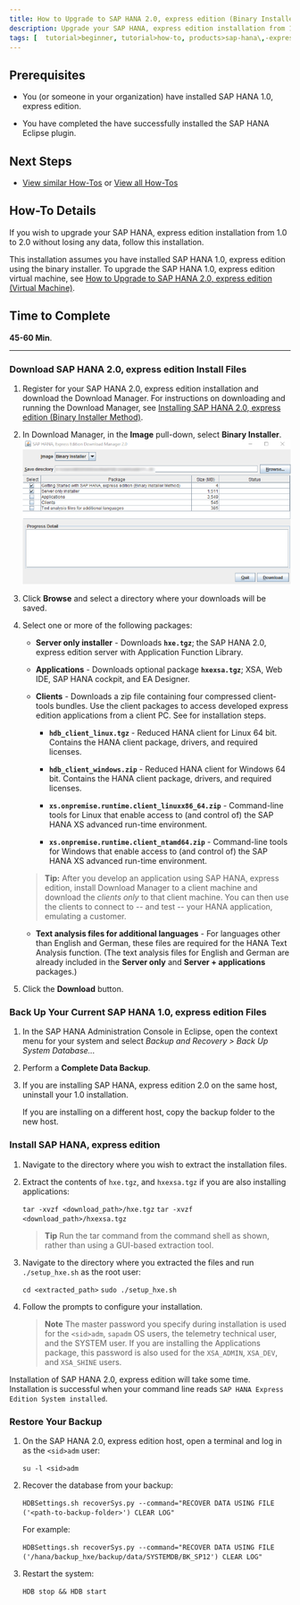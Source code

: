 ```yaml
---
title: How to Upgrade to SAP HANA 2.0, express edition (Binary Installer)
description: Upgrade your SAP HANA, express edition installation from 1.0 to 2.0.
tags: [  tutorial>beginner, tutorial>how-to, products>sap-hana\,-express-edition ]
---
```

## Prerequisites
 - You (or someone in your organization) have installed SAP HANA 1.0, express edition.

 - You have completed the have successfully installed the SAP HANA Eclipse plugin.

## Next Steps
 - [View similar How-Tos](http://www.sap.com/developer/tutorials.html) or [View all How-Tos](http://www.sap.com/developer/tutorials.html)

## How-To Details

If you wish to upgrade your SAP HANA, express edition installation from 1.0 to 2.0 without losing any data, follow this installation.

This installation assumes you have installed SAP HANA 1.0, express edition using the binary installer. To upgrade the SAP HANA 1.0, express edition virtual machine, see [How to Upgrade to SAP HANA 2.0, express edition (Virtual Machine)](http://www.sap.com/developer/how-tos/2016/12/hxe-ua-howto-upgrade-vm.html).

## Time to Complete
**45-60 Min**.

---

### Download SAP HANA 2.0, express edition Install Files

1. Register for your SAP HANA 2.0, express edition installation and download the Download Manager. For instructions on downloading and running the Download Manager, see [Installing SAP HANA 2.0, express edition (Binary Installer Method)](http://www.sap.com/developer/tutorials/hxe-ua-installing-binary.html).

2. In Download Manager, in the **Image** pull-down, select **Binary Installer**.
    ![Download Manager](HXE_download_manager.png)

3. Click **Browse** and select a directory where your downloads will be saved.

4. Select one or more of the following packages:  

    - **Server only installer** - Downloads **`hxe.tgz`**; the SAP HANA 2.0, express edition server with Application Function Library.  

    - **Applications** - Downloads optional package **`hxexsa.tgz`**; XSA, Web IDE, SAP HANA cockpit, and EA Designer.  

    - **Clients** - Downloads a zip file containing four compressed client-tools bundles. Use the client packages to access developed express edition applications from a client PC. See <!-- [How to Install the SAP HANA 2.0, express edition Clients] (http://www.sap.com/developer/how-tos/hxe-ua-howto-installing-clients.html) --> for installation steps.

        - **`hdb_client_linux.tgz`** - Reduced HANA client for Linux 64 bit. Contains the HANA client package, drivers, and required licenses.

        - **`hdb_client_windows.zip`** - Reduced HANA client for Windows 64 bit. Contains the HANA client package, drivers, and required licenses.

        - **`xs.onpremise.runtime.client_linuxx86_64.zip`** - Command-line tools for Linux that enable access to (and control of) the SAP HANA XS advanced run-time environment.

        - **`xs.onpremise.runtime.client_ntamd64.zip`** - Command-line tools for Windows that enable access to (and control of) the SAP HANA XS advanced run-time environment.

    >**Tip:** After you develop an application using SAP HANA, express edition, install Download Manager to a client machine and download the *clients only* to that client machine. You can then use the clients to connect to -- and test -- your HANA application, emulating a customer.  

    - **Text analysis files for additional languages** - For languages other than English and German, these files are required for the HANA Text Analysis function. (The text analysis files for English and German are already included in the **Server only** and **Server + applications** packages.)

5. Click the **Download** button.

### Back Up Your Current SAP HANA 1.0, express edition Files

1. In the SAP HANA Administration Console in Eclipse, open the context menu for your system and select _Backup and Recovery > Back Up System Database..._

2. Perform a **Complete Data Backup**.

3. If you are installing SAP HANA, express edition 2.0 on the same host, uninstall your 1.0 installation.

    If you are installing on a different host, copy the backup folder to the new host.

### Install SAP HANA, express edition

1. Navigate to the directory where you wish to extract the installation files.

2. Extract the contents of `hxe.tgz`, and `hxexsa.tgz` if you are also installing applications:

    `tar -xvzf <download_path>/hxe.tgz`
    `tar -xvzf <download_path>/hxexsa.tgz`

    >**Tip**
    > Run the tar command from the command shell as shown, rather than using a GUI-based extraction tool.

3. Navigate to the directory where you extracted the files and run `./setup_hxe.sh` as the root user:

    `cd <extracted_path>`
    `sudo ./setup_hxe.sh`

4. Follow the prompts to configure your installation.

    >**Note**
    > The master password you specify during installation is used for the `<sid>adm`,  `sapadm` OS users, the telemetry technical user, and the SYSTEM user. If you are installing the Applications package, this password is also used for the `XSA_ADMIN`, `XSA_DEV`, and `XSA_SHINE` users.

Installation of SAP HANA 2.0, express edition will take some time. Installation is successful when your command line reads `SAP HANA Express Edition System installed`.

### Restore Your Backup

1. On the SAP HANA 2.0, express edition host, open a terminal and log in as the `<sid>adm` user:

    `su -l <sid>adm`

2. Recover the database from your backup:

    `HDBSettings.sh recoverSys.py --command="RECOVER DATA USING FILE ('<path-to-backup-folder>') CLEAR LOG"`

    For example:

    `HDBSettings.sh recoverSys.py --command="RECOVER DATA USING FILE ('/hana/backup_hxe/backup/data/SYSTEMDB/BK_SP12') CLEAR LOG"`

3. Restart the system:

    `HDB stop && HDB start`
